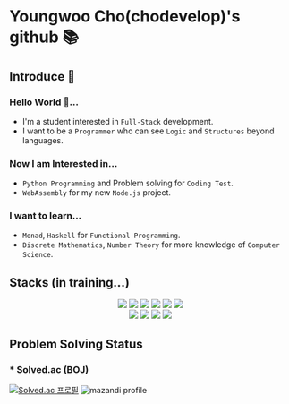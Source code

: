# Youngwoo Cho(chodevelop)'s github 📚

## Introduce 🙇

### Hello World 👋...
* I'm a student interested in `Full-Stack` development.
* I want to be a `Programmer` who can see `Logic` and `Structures` beyond languages.

### Now I am Interested in...
* `Python Programming` and Problem solving for `Coding Test`.
* `WebAssembly` for my new `Node.js` project.

### I want to learn...
* `Monad`, `Haskell` for `Functional Programming`.
* `Discrete Mathematics`, `Number Theory` for more knowledge of `Computer Science`.

## Stacks (in training...)
<div align=center> 
  
  <img src="https://img.shields.io/badge/html5-E34F26?style=for-the-badge&logo=html5&logoColor=white">
  <img src="https://img.shields.io/badge/css-1572B6?style=for-the-badge&logo=css3&logoColor=white"> 
  <img src="https://img.shields.io/badge/javascript-F7DF1E?style=for-the-badge&logo=javascript&logoColor=black"> 
  <img src="https://img.shields.io/badge/node.js-339933?style=for-the-badge&logo=Node.js&logoColor=white">
  <img src="https://img.shields.io/badge/express-000000?style=for-the-badge&logo=express&logoColor=white">
  <img src="https://img.shields.io/badge/mysql-4479A1?style=for-the-badge&logo=mysql&logoColor=white"> 
  <br>

  <img src="https://img.shields.io/badge/c-A8B9CC?style=for-the-badge&logo=c&logoColor=white">
  <img src="https://img.shields.io/badge/python-3776AB?style=for-the-badge&logo=python&logoColor=white">
  <img src="https://img.shields.io/badge/numpy-013243?style=for-the-badge&logo=numpy&logoColor=white">
  <img src="https://img.shields.io/badge/tensorflow-FF6F00?style=for-the-badge&logo=tensorflow&logoColor=white">
  

  
</div>

## Problem Solving Status
### * Solved.ac (BOJ)
[![Solved.ac 프로필](http://mazassumnida.wtf/api/v2/generate_badge?boj=cyw5066)](https://solved.ac/cyw5066)
![mazandi profile](http://mazandi.herokuapp.com/api?handle=cyw5066&theme=dark)
